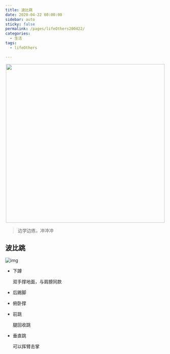 ```yaml
---
title: 波比跳
date: 2020-04-22 00:00:00
sidebar: auto
sticky: false
permalink: /pages/lifeOthers200422/
categories: 
  - 生活
tags: 
  - lifeOthers

---
```


<p align="center">
  <img width="500" src="https://p18.qhimg.com/dmfd/2560_1440_/t01e996763aa7bdde5f.jpg"/>
</p>

> 边学边练，冲冲冲

<!-- more -->

## 波比跳

![img](https://staticqn.qizuang.com/custom/20220425/FuRlRy23eB5KsPd3Ajl2r72Y-9l6)

- 下蹲

  双手撑地面，与肩膀同款

- 后踢脚

- 俯卧撑

- 前跳

  腿回收跳

- 垂直跳

  可以挥臂击掌

